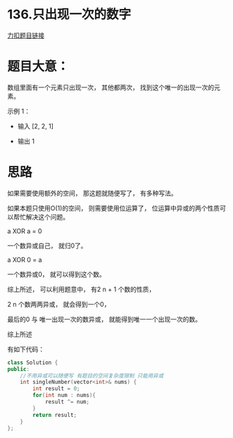 # 136.只出现一次的数字

[力扣题目链接](https://leetcode-cn.com/problems/single-number/)

# 题目大意：

数组里面有一个元素只出现一次， 其他都两次， 找到这个唯一的出现一次的元素。


示例 1：
* 输入  [2, 2, 1]

* 输出 1

# 思路

如果需要使用额外的空间， 那这题就随便写了， 有多种写法。

如果本题只使用O(1)的空间， 则需要使用位运算了， 位运算中异或的两个性质可以帮忙解决这个问题。

a XOR a = 0

一个数异或自己， 就归0了。

a XOR 0 = a

一个数异或0， 就可以得到这个数。

综上所述， 可以利用题意中， 有2 n + 1 个数的性质，

2 n 个数两两异或， 就会得到一个0，

最后的0 与 唯一出现一次的数异或， 就能得到唯一一个出现一次的数。

综上所述

有如下代码：

```CPP
class Solution {
public:
    //不用异或可以随便写 有题目的空间复杂度限制 只能用异或
    int singleNumber(vector<int>& nums) {
        int result = 0;
        for(int num : nums){
            result ^= num;
        }
        return result;
    }
};
```
